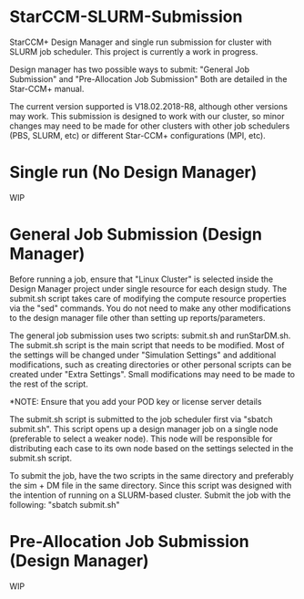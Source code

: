# StarCCM-SLURM-Submission
StarCCM+ Design Manager and single run submission for cluster with SLURM job scheduler. 
This project is currently a work in progress. 

Design manager has two possible ways to submit: "General Job Submission" and "Pre-Allocation Job Submission"
Both are detailed in the Star-CCM+ manual.

The current version supported is V18.02.2018-R8, although other versions may work. This submission
is designed to work with our cluster, so minor changes may need to be made for other clusters with
other job schedulers (PBS, SLURM, etc) or different Star-CCM+ configurations (MPI, etc).

# Single run (No Design Manager)
WIP


# General Job Submission (Design Manager)
Before running a job, ensure that "Linux Cluster" is selected inside the Design Manager project under
single resource for each design study. The submit.sh script takes care of modifying the compute
resource properties via the "sed" commands. You do not need to make any other modifications to the 
design manager file other than setting up reports/parameters.

The general job submission uses two scripts: submit.sh and runStarDM.sh. The submit.sh script is the
main script that needs to be modified. Most of the settings will be changed under "Simulation Settings"
and additional modifications, such as creating directories or other personal scripts can be created 
under "Extra Settings". Small modifications may need to be made to the rest of the script.

*NOTE: Ensure that you add your POD key or license server details

The submit.sh script is submitted to the job scheduler first via "sbatch submit.sh". This script opens
up a design manager job on a single node (preferable to select a weaker node). This node will be responsible
for distributing each case to its own node based on the settings selected in the submit.sh script.

To  submit the job, have the two scripts in the same directory and preferably the sim + DM file in the same directory.
Since this script was designed with the intention of running on a SLURM-based cluster. Submit the job with the following:
"sbatch submit.sh"

# Pre-Allocation Job Submission (Design Manager)
WIP
